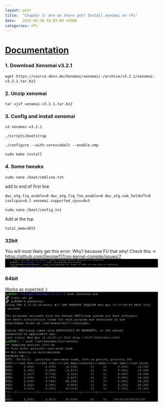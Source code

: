 ```yaml
---
layout: post
title:  "Chapter 3: Are we there yet? Install xenomai on rPi"
date:   2023-04-30 10:03:00 +0300
categories: rPi
---
```

# [Documentation](https://source.denx.de/Xenomai/xenomai/-/wikis/Installing_Xenomai_3)
### 1. Download Xenomai v3.2.1
```
wget https://source.denx.de/Xenomai/xenomai/-/archive/v3.2.1/xenomai-v3.2.1.tar.bz2
```

### 2. Unzip xenomai
```
tar xjvf xenomai-v3.2.1.tar.bz2
```

### 3. Config and install xenomai
```
cd xenomai-v3.2.1
```

```
./scripts/bootstrap
```

```
./configure --with-core=cobalt --enable-smp
```

```
sudo make install
```

### 4. Some tweaks
```
sudo nano /boot/cmdline.txt
```
add to end of first line
```
dwc_otg.fiq_enable=0 dwc_otg.fiq_fsm_enable=0 dwc_otg.nak_holdoff=0 isolcpus=0,1 xenomai.supported_cpus=0x3
```

```
sudo nano /boot/config.txt
```
Add at the top
````
total_mem=3072
````

### 32bit
You will most likely get this error: Why? because FU that why!
Check this -> https://github.com/George117/rpi-kernel-compile/issues/7
![image](/docs/assets/images/3/32bit_fu_error.png)

### 64bit
Works as expected :)
![image](/docs/assets/images/3/64bit_latency_test.png)

